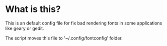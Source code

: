 # What is this?
This is an default config file for fix bad rendering fonts in some applications like geary or gedit.

The script moves this file to '~/.config/fontconfig' folder.